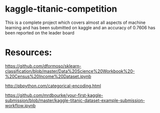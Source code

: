 # kaggle-titanic-competition
This is a complete project which covers almost all aspects of machine learning and has been submitted on kaggle and an accuracy of 0.7606 has been reported on the leader board

# Resources:
https://github.com/dformoso/sklearn-classification/blob/master/Data%20Science%20Workbook%20-%20Census%20Income%20Dataset.ipynb


http://pbpython.com/categorical-encoding.html



https://github.com/mrdbourke/your-first-kaggle-submission/blob/master/kaggle-titanic-dataset-example-submission-workflow.ipynb
